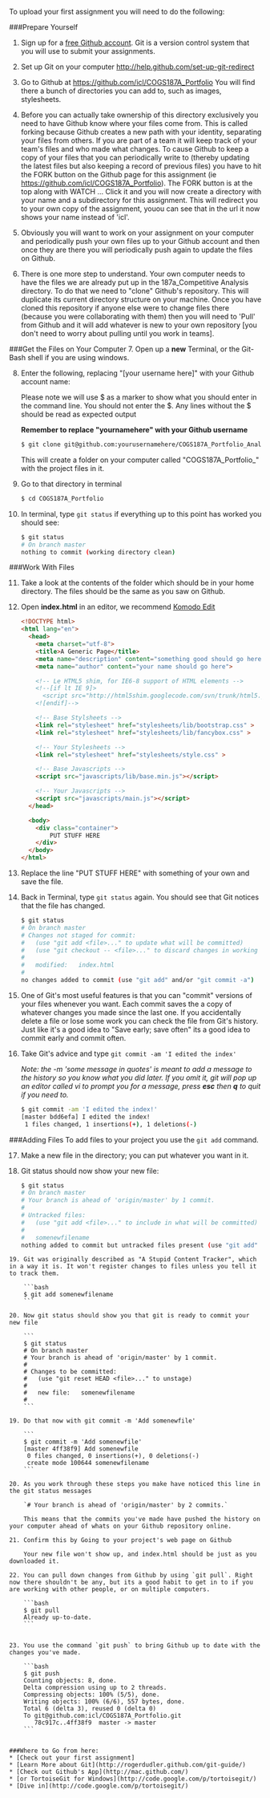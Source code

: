 To upload your first assignment you will need to do the following:

###Prepare Yourself
1. Sign up for a [free Github account](https://github.com/signup/free). Git is a version control system that you will use to submit your assignments.  

2. Set up Git on your computer http://help.github.com/set-up-git-redirect

3. Go to Github at https://github.com/icl/COGS187A_Portfolio You will find there a bunch of directories you can add to, such as images, stylesheets.

4. Before you can actually take ownership of this directory exclusively you need to have Github know where your files come from.  This is called forking because Github creates a new path with your identity, separating your files from others.  If you are part of a team it will keep track of your team's files and who made what changes.  To cause Github to keep a copy of your files that you can periodically write to (thereby updating the latest files but also keeping a record of previous files) you have to hit the FORK button on the Github page for this assignment (ie https://github.com/icl/COGS187A_Portfolio).  The FORK button is at the top along with WATCH ...  Click it and you will now create a directory with your name and a subdirectory for this assignment. This will redirect you to your own copy of the assignment, youou can see that in the url it now shows your name instead of 'icl'.  

5.  Obviously you will want to work on your assignment on your computer and periodically push your own files up to your Github account and then once they are there you will periodically push again to update the files on Github.  

6.  There is one more step to understand.  Your own computer needs to have the files we are already put up in the 187a_Competitive Analysis directory.  To do that we need to "clone" Github's repository.  This will duplicate its current directory structure on your machine.  Once you have cloned this repository if anyone else were to change files there (because you were collaborating with them) then you will need to 'Pull' from Github and it will add whatever is new to your own repository [you don't need to worry about pulling until you work in teams].  


###Get the Files on Your Computer
7. Open up a **new** Terminal, or the Git-Bash shell if you are using windows.

8. Enter the following, replacing "[your username here]" with your Github account name:

    Please note we will use $ as a marker to show what you should enter in the command line. You should not enter the $. Any lines without the $ should be read as expected output

	**Remember to replace "yournamehere" with your Github username**

    ```bash
    $ git clone git@github.com:yourusernamehere/COGS187A_Portfolio_Analysis.git
    ```
    This will create a folder on your computer called "COGS187A\_Portfolio_" with the project files in it.

9. Go to that directory in terminal

    ```bash
    $ cd COGS187A_Portfolio
    ```

10. In terminal, type `git status`
    if everything up to this point has worked you should see:

    ```bash
    $ git status
    # On branch master
    nothing to commit (working directory clean)
    ```

###Work With Files

11. Take a look at the contents of the folder which should be in your home directory. The files should be the same as you saw on Github.

12. Open **index.html** in an editor, we recommend [Komodo Edit](http://www.activestate.com/komodo-edit/downloads)

	```html
	<!DOCTYPE html>
	<html lang="en">
	  <head>
	    <meta charset="utf-8">
	    <title>A Generic Page</title>
	    <meta name="description" content="something good should go here">
	    <meta name="author" content="your name should go here">

	    <!-- Le HTML5 shim, for IE6-8 support of HTML elements -->
	    <!--[if lt IE 9]>
	      <script src="http://html5shim.googlecode.com/svn/trunk/html5.js"></script>
	    <![endif]-->

	    <!-- Base Stylsheets -->
	    <link rel="stylesheet" href="stylesheets/lib/bootstrap.css" >
	    <link rel="stylesheet" href="stylesheets/lib/fancybox.css" >

		<!-- Your Stylesheets -->
		<link rel="stylesheet" href="stylesheets/style.css" >

		<!-- Base Javascripts -->
	    <script src="javascripts/lib/base.min.js"></script>

		<!-- Your Javascripts -->
	    <script src="javascripts/main.js"></script>
	  </head>

	  <body>
	    <div class="container">
			PUT STUFF HERE
	    </div>
	  </body>
	</html>
	```

13. Replace the line "PUT STUFF HERE" with something of your own and save the file.

14. Back in Terminal, type `git status` again. You should see that Git notices that the file has changed.

	```bash
	$ git status
	# On branch master
	# Changes not staged for commit:
	#   (use "git add <file>..." to update what will be committed)
	#   (use "git checkout -- <file>..." to discard changes in working directory)
	#
	#	modified:   index.html
	#
	no changes added to commit (use "git add" and/or "git commit -a")
	```
15. One of Git's most useful features is that you can "commit" versions of your files whenever you want. Each commit saves the a copy of whatever changes you made since the last one. If you accidentally delete a file or lose some work you can check the file from Git's history. Just like it's a good idea to "Save early; save often" its a good idea to commit early and commit often.

16. Take Git's advice and type `git commit -am 'I edited the index'`

	*Note: the -m 'some message in quotes' is meant to add a message to the history so you know what you did later. If you omit it, git will pop up an editor called vi to prompt you for a message, press **esc** then **q** to quit if you need to.*

	```bash
	$ git commit -am 'I edited the index!'
	[master bdd6efa] I edited the index!
	 1 files changed, 1 insertions(+), 1 deletions(-)
	```

###Adding Files To add files to your project you use the `git add` command.

17. Make a new file in the directory; you can put whatever you want in it.

18. Git status should now show your new file:

	```bash
	$ git status
	# On branch master
	# Your branch is ahead of 'origin/master' by 1 commit.
	#
	# Untracked files:
	#   (use "git add <file>..." to include in what will be committed)
	#
	#	somenewfilename
	nothing added to commit but untracked files present (use "git add" to track)
```
19. Git was originally described as "A Stupid Content Tracker", which in a way it is. It won't register changes to files unless you tell it to track them.

	```bash
	$ git add somenewfilename
	```

20. Now git status should show you that git is ready to commit your new file

	```
	$ git status
	# On branch master
	# Your branch is ahead of 'origin/master' by 1 commit.
	#
	# Changes to be committed:
	#   (use "git reset HEAD <file>..." to unstage)
	#
	#	new file:   somenewfilename
	#
	```

19. Do that now with git commit -m 'Add somenewfile'

	```
	$ git commit -m 'Add somenewfile'
	[master 4ff38f9] Add somenewfile
	 0 files changed, 0 insertions(+), 0 deletions(-)
	 create mode 100644 somenewfilename
	```

20. As you work through these steps you make have noticed this line in the git status messages

	`# Your branch is ahead of 'origin/master' by 2 commits.`

	This means that the commits you've made have pushed the history on your computer ahead of whats on your Github repository online.

21. Confirm this by Going to your project's web page on Github

	Your new file won't show up, and index.html should be just as you downloaded it.

22. You can pull down changes from Github by using `git pull`. Right now there shouldn't be any, but its a good habit to get in to if you are working with other people, or on multiple computers.

	```bash
	$ git pull
	Already up-to-date.
	```


23.	You use the command `git push` to bring Github up to date with the changes you've made.

	```bash
	$ git push
	Counting objects: 8, done.
	Delta compression using up to 2 threads.
	Compressing objects: 100% (5/5), done.
	Writing objects: 100% (6/6), 557 bytes, done.
	Total 6 (delta 3), reused 0 (delta 0)
	To git@github.com:icl/COGS187A_Portfolio.git
	   78c917c..4ff38f9  master -> master
	```


###Where to Go from here:
* [Check out your first assignment]
* [Learn More about Git](http://rogerdudler.github.com/git-guide/)
* [Check out Github's App](http://mac.github.com/)
* [or TortoiseGit for Windows](http://code.google.com/p/tortoisegit/)
* [Dive in](http://code.google.com/p/tortoisegit/)

